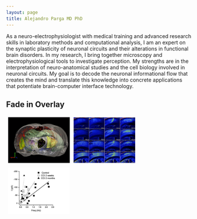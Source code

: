 ```yaml
---
layout: page
title: Alejandro Parga MD PhD
---
```


As a neuro-electrophysiologist with medical training and advanced research skills in laboratory methods and
computational analysis, I am an expert on the synaptic plasticity of neuronal circuits and their alterations in
functional brain disorders. In my research, I bring together microscopy and electrophysiological tools to
investigate perception. My strengths are in the interpretation of neuro-anatomical studies and the cell biology
involved in neuronal circuits. My goal is to decode the neuronal informational flow that creates the mind and
translate this knowledge into concrete applications that potentiate brain-computer interface technology.

<style>
.container {
  position: relative;
  width: 100%;
}

.image {
  display: block;
  width: 100%;
  height: auto;
}

.overlay {
  position: absolute;
  top: 0;
  bottom: 0;
  left: 0;
  right: 0;
  height: 100%;
  width: 100%;
  opacity: 0;
  transition: .5s ease;
  background-color:  #78C2AD;
}

.container:hover .overlay {
  opacity: 1;
}

.text {
  color: white;
  font-size: 20px;
  position: absolute;
  top: 50%;
  left: 50%;
  transform: translate(-50%, -50%);
  -ms-transform: translate(-50%, -50%);
}

.column {
  float: left;
  width: 33.33%;
  padding: 5px;
}

/* Clear floats after image containers */
.row::after {
  content: "";
  clear: both;
  display: table;
}

@media screen and (max-width: 500px) {
  .column {
    width: 100%;
  }
}
</style>
</head>
<body>

<h2>Fade in Overlay</h2>

<div class="row"> 
  <div class="column">
  	<div class="container">
    	<a href="/pages/project1.html" title="Tracing Neuronal Circuits">
        <img src="/content/images/p1.png" class="img-responsive" style="max-width:100%;height:auto;">
      </a>
    	<div class="overlay">
    		<div class="text">Tracing Neuronal Circuits</div>
    	</div>
  	</div>
   </div>
  <div class="column">
  	<div class="container">
    	<a href="/pages/project2.html" title="Cortical Spreading Depression">
        <img src="/content/images/p2.png" class="img-responsive" style="max-width:100%;height:auto;">
      </a>
    	<div class="overlay">
    		<div class="text">Cortical Spreading Depression</div>
    	</div>
  	</div> 
  </div>
  <div class="column">
  	<div class="container">
    	<a href="/pages/project3.html" title="Neurogenesis and Tonic Inhibition">
        <img src="/content/images/p3.png" class="img-responsive" style="max-width:100%;height:auto;">
      </a>
    	<div class="overlay">
   	 		<div class="text">Neurogenesis and Tonic Inhibition</div>
    	</div>
   	</div>
   </div>
</div>
